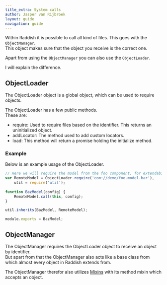 ```yaml
---
title_extra: System calls
author: Jasper van Rijbroek
layout: guide
navigation: guide
---
```


Within Raddish it is possible to call all kind of files. This goes with the ```ObjectManager```.  
This object makes sure that the object you receive is the correct one.

Apart from using the ```ObjectManager``` you can also use the ```ObjectLoader```.

I will explain the difference.

## ObjectLoader
The ObjectLoader object is a global object, which can be used to require objects.

The ObjectLoader has a few public methods.  
These are:

- require: Used to require files based on the identifier. This returns an uninitialized object.
- addLocator: The method used to add custom locators.
- load: This method will return a promise holding the initialize method.

### Example
Below is an example usage of the ObjectLoader.

```javascript
// Here we will require the model from the foo component, for extendability purposes.
var RemoteModel = ObjectLoader.require('com://demo/foo.model.bar'),
    util = require('util');
    
function BazModel(config) {
    RemoteModel.call(this, config);
}

util.inherits(BazModel, RemoteModel);

module.exports = BazModel;

```

## ObjectManager
The ObjectManager requires the ObjectLoader object to receive an object by identifier.  
But apart from that the ObjectManager also acts like a base class from which almost every object in Raddish extends from.

The ObjectManager therefor also utilizes [Mixins](/guide/advanced/mixins.html) with its method mixin which accepts an object.